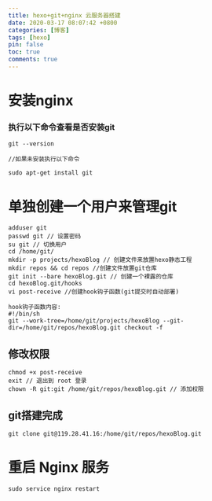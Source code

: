 ```yaml
---
title: hexo+git+nginx 云服务器搭建
date: 2020-03-17 08:07:42 +0800
categories: [博客]
tags: [hexo]
pin: false
toc: true
comments: true  
---
```



# 安装nginx

### 执行以下命令查看是否安装git

```shell
git --version 

//如果未安装执行以下命令 

sudo apt-get install git
```

# 单独创建一个用户来管理git

```shell
adduser git 
passwd git // 设置密码
su git // 切换用户
cd /home/git/
mkdir -p projects/hexoBlog // 创建文件来放置hexo静态工程
mkdir repos && cd repos //创建文件放置git仓库
git init --bare hexoBlog.git // 创建一个裸露的仓库
cd hexoBlog.git/hooks
vi post-receive //创建hook钩子函数(git提交时自动部署)

hook钩子函数内容:
#!/bin/sh
git --work-tree=/home/git/projects/hexoBlog --git-dir=/home/git/repos/hexoBlog.git checkout -f
```

## 修改权限

```shell
chmod +x post-receive
exit // 退出到 root 登录
chown -R git:git /home/git/repos/hexoBlog.git // 添加权限
```

## git搭建完成

```shell
git clone git@119.28.41.16:/home/git/repos/hexoBlog.git
```

# 重启 Nginx 服务

```shell
sudo service nginx restart
```
